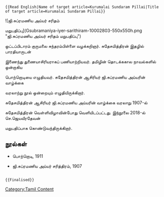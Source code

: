 ```{=mediawiki}
{{Read English|Name of target article=Kurumalai Sundaram Pillai|Title of target article=Kurumalai Sundaram Pillai}}
```
![ஜி.சுப்ரமணிய அய்யர் சரிதம்
மறுபதிப்பு](Gsubramaniya-iyer-sarithiram-10002803-550x550h.png "ஜி.சுப்ரமணிய அய்யர் சரிதம் மறுபதிப்பு")
ஒட்டப்பிடாரம் குருமலை சுந்தரம்பிள்ளை வழக்கறிஞர். சுதேசமித்திரன் இதழில் பாரதியாருடன்
இணைந்து துணையாசிரியராகப் பணியாற்றியவர். தமிழின் தொடக்ககால நாவல்களில் ஒன்றாகிய
பொற்றொடியை எழுதியவர். சுதேசமித்திரன் ஆசிரியர் ஜி.சுப்ரமணிய அய்யரின் வாழ்க்கை
வரலாற்று நூல் ஒன்றையும் எழுதியிருக்கிறார்.

சுதேசமித்திரன் ஆசிரியர் ஜி.சுப்ரமணிய அய்யரின் வாழ்க்கை வரலாறு 1907-ல்
சுதேசமித்திரன் வெள்ளிவிழாவின்போது வெளியிடப்பட்டது. இந்நூலை 2018-ல் செ.ஜெயவீரதேவன்
மறுபதிப்பாக கொண்டுவந்திருக்கிறார்.

## நூல்கள்

-   பொற்றொடி, 1911
-   ஜி.சுப்ரமணிய அய்யர் சரித்திரம், 1907

```{=mediawiki}
{{Finalised}}
```
[Category:Tamil Content](Category:Tamil_Content "wikilink")

